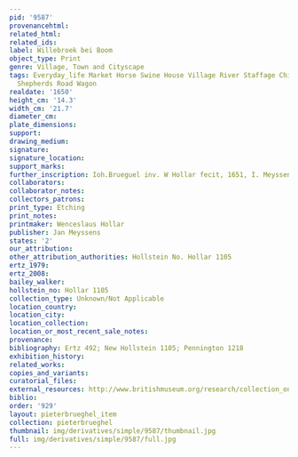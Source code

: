 ```yaml
---
pid: '9587'
provenancehtml:
related_html:
related_ids:
label: Willebroek bei Boom
object_type: Print
genre: Village, Town and Cityscape
tags: Everyday_life Market Horse Swine House Village River Staffage Children Peasants
  Shepherds Road Wagon
realdate: '1650'
height_cm: '14.3'
width_cm: '21.7'
diameter_cm:
plate_dimensions:
support:
drawing_medium:
signature:
signature_location:
support_marks:
further_inscription: Ioh.Brueguel inv. W Hollar fecit, 1651, I. Meyssens excudit
collaborators:
collaborator_notes:
collectors_patrons:
print_type: Etching
print_notes:
printmaker: Wenceslaus Hollar
publisher: Jan Meyssens
states: '2'
our_attribution:
other_attribution_authorities: Hollstein No. Hollar 1105
ertz_1979:
ertz_2008:
bailey_walker:
hollstein_no: Hollar 1105
collection_type: Unknown/Not Applicable
location_country:
location_city:
location_collection:
location_or_most_recent_sale_notes:
provenance:
bibliography: Ertz 492; New Hollstein 1105; Pennington 1218
exhibition_history:
related_works:
copies_and_variants:
curatorial_files:
external_resources: http://www.britishmuseum.org/research/collection_online/collection_object_details.aspx?assetId=1365875001&objectId=3494358&partId=1
biblio:
order: '929'
layout: pieterbrueghel_item
collection: pieterbrueghel
thumbnail: img/derivatives/simple/9587/thumbnail.jpg
full: img/derivatives/simple/9587/full.jpg
---
```

